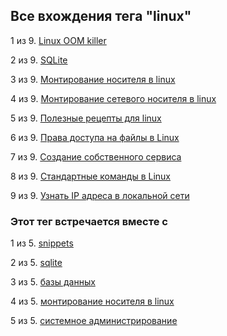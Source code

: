## Все вхождения тега "linux"


1 из 9. [Linux OOM killer](./2021-04-18_linux_oom_killer.md)

2 из 9. [SQLite](./cs_tools_sqlite.md)

3 из 9. [Монтирование носителя в linux](./sys_linux_mount.md)

4 из 9. [Монтирование сетевого носителя в linux](./sys_linux_new_mount.md)

5 из 9. [Полезные рецепты для linux](./sys_linux_snippets.md)

6 из 9. [Права доступа на файлы в Linux](./2021-04-18_linux_file_access.md)

7 из 9. [Создание собственного сервиса](./2021-04-18_linux_custom_service.md)

8 из 9. [Стандартные команды в Linux](./2021-04-18_linux_default_commands.md)

9 из 9. [Узнать IP адреса в локальной сети](./2021-04-18_linux_ip_addresses_in_lan.md)



### Этот тег встречается вместе с


1 из 5. [snippets](./meta_snippets.md)

2 из 5. [sqlite](./meta_sqlite.md)

3 из 5. [базы данных](./meta_bazy_dannyh.md)

4 из 5. [монтирование носителя в linux](./meta_montirovanie_nositelya_v_linux.md)

5 из 5. [системное администрирование](./meta_sistemnoe_administrirovanie.md)

